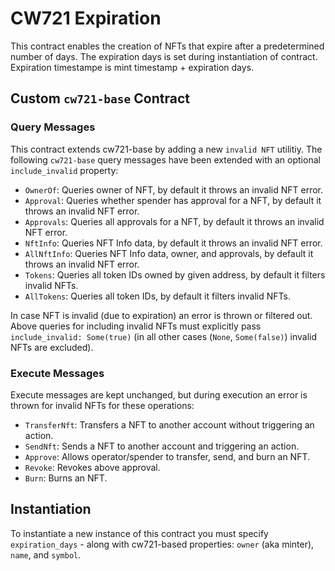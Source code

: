 # CW721 Expiration

This contract enables the creation of NFTs that expire after a predetermined number of days.
The expiration days is set during instantiation of contract.
Expiration timestampe is mint timestamp + expiration days.

## Custom `cw721-base` Contract

### Query Messages

This contract extends cw721-base by adding a new `invalid NFT` utilitiy. The following `cw721-base` query messages have been extended with an optional `include_invalid` property:

- `OwnerOf`: Queries owner of NFT, by default it throws an invalid NFT error.
- `Approval`: Queries whether spender has approval for a NFT, by default it throws an invalid NFT error.
- `Approvals`: Queries all approvals for a NFT, by default it throws an invalid NFT error.
- `NftInfo`: Queries NFT Info data, by default it throws an invalid NFT error.
- `AllNftInfo`: Queries NFT Info data, owner, and approvals, by default it throws an invalid NFT error.
- `Tokens`: Queries all token IDs owned by given address, by default it filters invalid NFTs.
- `AllTokens`: Queries all token IDs, by default it filters invalid NFTs.

In case NFT is invalid (due to expiration) an error is thrown or filtered out. Above queries for including invalid NFTs must explicitly pass `include_invalid: Some(true)` (in all other cases (`None`, `Some(false)`) invalid NFTs are excluded).

### Execute Messages

Execute messages are kept unchanged, but during execution an error is thrown for invalid NFTs for these operations:

- `TransferNft`: Transfers a NFT to another account without triggering an action.
- `SendNft`: Sends a NFT to another account and triggering an action.
- `Approve`: Allows operator/spender to transfer, send, and burn an NFT.
- `Revoke`: Revokes above approval.
- `Burn`: Burns an NFT.

## Instantiation

To instantiate a new instance of this contract you must specify `expiration_days` - along with cw721-based properties: `owner` (aka minter), `name`, and `symbol`.
